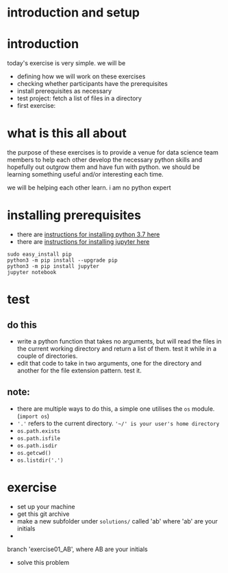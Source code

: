introduction and setup
===
# introduction
today's exercise is very simple. we will be
- defining how we will work on these exercises
- checking whether participants have the prerequisites
- install prerequisites as necessary
- test project: fetch a list of files in a directory
- first exercise: 
# what is this all about

the purpose of these exercises is to provide a venue for data science team members to help each other develop the necessary python skills and hopefully out outgrow them and have fun with python. we should be learning something useful and/or interesting each time.

we will be helping each other learn. i am no python expert

# installing prerequisites

- there are [instructions for installing python 3.7 here](https://www.python.org/downloads/)
- there are [instructions for installing jupyter here](https://jupyter.org/install)

```
sudo easy_install pip
python3 -m pip install --upgrade pip
python3 -m pip install jupyter
jupyter notebook
```

# test 
## do this
- write a python function that takes no arguments, but will read the files in the current working directory and return a list of them. test it while in a couple of directories.
- edit that code to take in two arguments, one for the directory and another for the file extension pattern. test it.

## note:
- there are multiple ways to do this, a simple one utilises the `os` module. (`import os`)
- `'.'` refers to the current directory. `'~/' is your user's home directory`
- `os.path.exists`
- `os.path.isfile`
- `os.path.isdir`
- `os.getcwd()`
- `os.listdir('.')`


# exercise
- set up your machine
- get this git archive
- make a new subfolder under `solutions/` called 'ab' where 'ab' are your initials
- 
branch 'exercise01_AB', where AB are your initials
- solve this problem 
